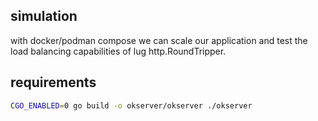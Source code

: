 simulation
----

with docker/podman compose we can scale our application and test the load balancing capabilities
of lug http.RoundTripper.


## requirements

```sh
CGO_ENABLED=0 go build -o okserver/okserver ./okserver

```
